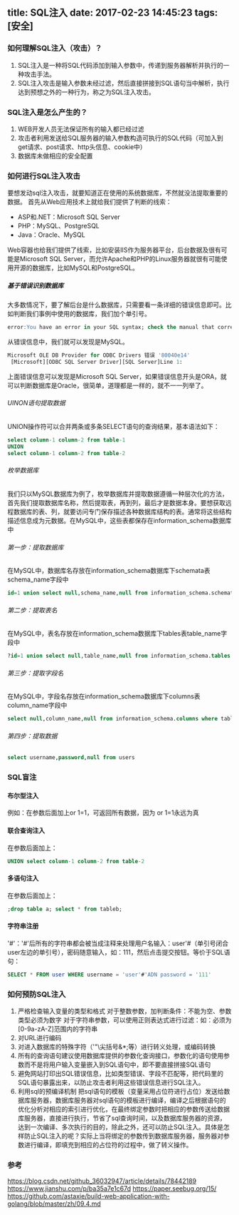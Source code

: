 title: SQL注入
date: 2017-02-23 14:45:23
tags: [安全]
---
###  如何理解SQL注入（攻击）？
1. SQL注入是一种将SQL代码添加到输入参数中，传递到服务器解析并执行的一种攻击手法。
2. SQL注入攻击是输入参数未经过滤，然后直接拼接到SQL语句当中解析，执行达到预想之外的一种行为，称之为SQL注入攻击。

### SQL注入是怎么产生的？
1. WEB开发人员无法保证所有的输入都已经过滤
2. 攻击者利用发送给SQL服务器的输入参数构造可执行的SQL代码（可加入到get请求、post请求、http头信息、cookie中）
3. 数据库未做相应的安全配置

### 如何进行SQL注入攻击

要想发动sql注入攻击，就要知道正在使用的系统数据库，不然就没法提取重要的数据。
首先从Web应用技术上就给我们提供了判断的线索：
- ASP和.NET：Microsoft SQL Server
- PHP：MySQL、PostgreSQL
- Java：Oracle、MySQL

Web容器也给我们提供了线索，比如安装IIS作为服务器平台，后台数据及很有可能是Microsoft SQL Server，而允许Apache和PHP的Linux服务器就很有可能使用开源的数据库，比如MySQL和PostgreSQL。

##### 基于错误识别数据库
大多数情况下，要了解后台是什么数据库，只需要看一条详细的错误信息即可。比如判断我们事例中使用的数据库，我们加个单引号。
```sql
error:You have an error in your SQL syntax; check the manual that corresponds to your MySQL server version for the right syntax to use near ''' at line 1
```
从错误信息中，我们就可以发现是MySQL。

```sql
Microsoft OLE DB Provider for ODBC Drivers 错误 '80040e14'
 [Microsoft][ODBC SQL Server Driver][SQL Server]Line 1:
```
上面错误信息可以发现是Microsoft SQL Server，如果错误信息开头是ORA，就可以判断数据库是Oracle，很简单，道理都是一样的，就不一一列举了。

###### UINON语句提取数据
UNION操作符可以合并两条或多条SELECT语句的查询结果，基本语法如下：
```sql
select column-1 column-2 from table-1
UNION
select column-1 column-2 from table-2
```
###### 枚举数据库
我们只以MySQL数据库为例了，枚举数据库并提取数据遵循一种层次化的方法，首先我们提取数据库名称，然后提取表，再到列，最后才是数据本身。要想获取远程数据库的表、列，就要访问专门保存描述各种数据库结构的表。通常将这些结构描述信息成为元数据。在MySQL中，这些表都保存在information_schema数据库中
###### 第一步：提取数据库
在MySQL中，数据库名存放在information_schema数据库下schemata表schema_name字段中
```sql
id=1 union select null,schema_name,null from information_schema.schemata
```
######  第二步：提取表名
在MySQL中，表名存放在information_schema数据库下tables表table_name字段中
```sql
?id=1 union select null,table_name,null from information_schema.tables where table_schema='ichunqiu'
```

######  第三步：提取字段名
在MySQL中，字段名存放在information_schema数据库下columns表column_name字段中
```sql
select null,column_name,null from information_schema.columns where table_name='users' and table_schema=''
```

###### 第四步：提取数据
```sql
select username,password,null from users
```
### SQL盲注
#### 布尔型注入
例如：在参数后面加上or 1=1，可返回所有数据，因为 or 1=1永远为真

#### 联合查询注入
在参数后面加上：
```sql
UNION select column-1 column-2 from table-2
```
#### 多语句注入
在参数后面加上：
```sql
;drop table a; select * from tableb;
```
#### 字符串注册
'#'：'#'后所有的字符串都会被当成注释来处理用户名输入：user'#（单引号闭合user左边的单引号），密码随意输入，如：111，然后点击提交按钮。等价于SQL语句：
```sql
SELECT * FROM user WHERE username = 'user'#'ADN password = '111'
```

### 如何预防SQL注入
1. 严格检查输入变量的类型和格式
    对于整数参数，加判断条件：不能为空、参数类型必须为数字
    对于字符串参数，可以使用正则表达式进行过滤：如：必须为[0-9a-zA-Z]范围内的字符串
2. 对URL进行编码
3. 对进入数据库的特殊字符（'"\尖括号&*;等）进行转义处理，或编码转换
4. 所有的查询语句建议使用数据库提供的参数化查询接口，参数化的语句使用参数而不是将用户输入变量嵌入到SQL语句中，即不要直接拼接SQL语句
5. 避免网站打印出SQL错误信息，比如类型错误、字段不匹配等，把代码里的SQL语句暴露出来，以防止攻击者利用这些错误信息进行SQL注入。
6. 利用sql的预编译机制
    把sql语句的模板（变量采用占位符进行占位）发送给数据库服务器，数据库服务器对sql语句的模板进行编译，编译之后根据语句的优化分析对相应的索引进行优化，在最终绑定参数时把相应的参数传送给数据库服务器，直接进行执行，节省了sql查询时间，以及数据库服务器的资源，达到一次编译、多次执行的目的，除此之外，还可以防止SQL注入。具体是怎样防止SQL注入的呢？实际上当将绑定的参数传到数据库服务器，服务器对参数进行编译，即填充到相应的占位符的过程中，做了转义操作。

### 参考
https://blog.csdn.net/github_36032947/article/details/78442189
https://www.jianshu.com/p/ba35a7e1c67d
https://paper.seebug.org/15/
https://github.com/astaxie/build-web-application-with-golang/blob/master/zh/09.4.md


